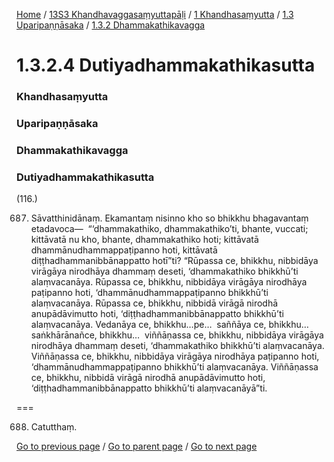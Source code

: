 
[Home](/) / [13S3 Khandhavaggasaṃyuttapāḷi](/tipitaka/13S3.md) / [1 Khandhasaṃyutta](/tipitaka/13S3/1.md) / [1.3 Uparipaṇṇāsaka](/tipitaka/13S3/1/1.3.md) / [1.3.2 Dhammakathikavagga](/tipitaka/13S3/1/1.3/1.3.2.md)

# 1.3.2.4 Dutiyadhammakathikasutta

### Khandhasaṃyutta

### Uparipaṇṇāsaka

### Dhammakathikavagga

### Dutiyadhammakathikasutta

(116.)

687. Sāvatthinidānaṃ. Ekamantaṃ nisinno kho so bhikkhu bhagavantaṃ etadavoca—  “‘dhammakathiko, dhammakathiko’ti, bhante, vuccati; kittāvatā nu kho, bhante, dhammakathiko hoti; kittāvatā dhammānudhammappaṭipanno hoti, kittāvatā diṭṭhadhammanibbānappatto hotī”ti? “Rūpassa ce, bhikkhu, nibbidāya virāgāya nirodhāya dhammaṃ deseti, ‘dhammakathiko bhikkhū’ti alaṃvacanāya. Rūpassa ce, bhikkhu, nibbidāya virāgāya nirodhāya paṭipanno hoti, ‘dhammānudhammappaṭipanno bhikkhū’ti alaṃvacanāya. Rūpassa ce, bhikkhu, nibbidā virāgā nirodhā anupādāvimutto hoti, ‘diṭṭhadhammanibbānappatto bhikkhū’ti alaṃvacanāya. Vedanāya ce, bhikkhu…pe…  saññāya ce, bhikkhu…  saṅkhārānañce, bhikkhu…  viññāṇassa ce, bhikkhu, nibbidāya virāgāya nirodhāya dhammaṃ deseti, ‘dhammakathiko bhikkhū’ti alaṃvacanāya. Viññāṇassa ce, bhikkhu, nibbidāya virāgāya nirodhāya paṭipanno hoti, ‘dhammānudhammappaṭipanno bhikkhū’ti alaṃvacanāya. Viññāṇassa ce, bhikkhu, nibbidā virāgā nirodhā anupādāvimutto hoti, ‘diṭṭhadhammanibbānappatto bhikkhū’ti alaṃvacanāyā”ti.

===

688. Catutthaṃ.



[Go to previous page](/tipitaka/13S3/1/1.3/1.3.2/1.3.2.3.md) / [Go to parent page](/tipitaka/13S3/1/1.3/1.3.2.md) / [Go to next page](/tipitaka/13S3/1/1.3/1.3.2/1.3.2.5.md)


